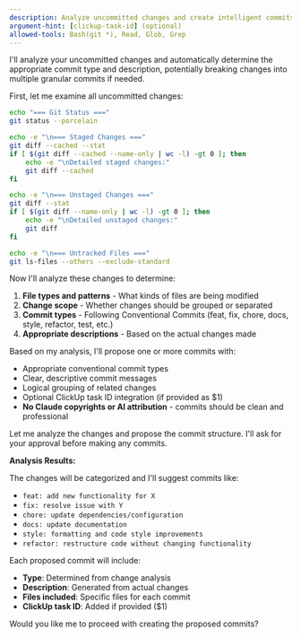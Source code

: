 ```yaml
---
description: Analyze uncommitted changes and create intelligent commits following Conventional Commits standard
argument-hint: [clickup-task-id] (optional)
allowed-tools: Bash(git *), Read, Glob, Grep
---
```


I'll analyze your uncommitted changes and automatically determine the appropriate commit type and description, potentially breaking changes into multiple granular commits if needed.

First, let me examine all uncommitted changes:

```bash
echo "=== Git Status ==="
git status --porcelain

echo -e "\n=== Staged Changes ==="
git diff --cached --stat
if [ $(git diff --cached --name-only | wc -l) -gt 0 ]; then
    echo -e "\nDetailed staged changes:"
    git diff --cached
fi

echo -e "\n=== Unstaged Changes ==="
git diff --stat
if [ $(git diff --name-only | wc -l) -gt 0 ]; then
    echo -e "\nDetailed unstaged changes:"
    git diff
fi

echo -e "\n=== Untracked Files ==="
git ls-files --others --exclude-standard
```

Now I'll analyze these changes to determine:

1. **File types and patterns** - What kinds of files are being modified
2. **Change scope** - Whether changes should be grouped or separated
3. **Commit types** - Following Conventional Commits (feat, fix, chore, docs, style, refactor, test, etc.)
4. **Appropriate descriptions** - Based on the actual changes made

Based on my analysis, I'll propose one or more commits with:
- Appropriate conventional commit types
- Clear, descriptive commit messages
- Logical grouping of related changes
- Optional ClickUp task ID integration (if provided as $1)
- **No Claude copyrights or AI attribution** - commits should be clean and professional

Let me analyze the changes and propose the commit structure. I'll ask for your approval before making any commits.

**Analysis Results:**

The changes will be categorized and I'll suggest commits like:
- `feat: add new functionality for X`
- `fix: resolve issue with Y`  
- `chore: update dependencies/configuration`
- `docs: update documentation`
- `style: formatting and code style improvements`
- `refactor: restructure code without changing functionality`

Each proposed commit will include:
- **Type**: Determined from change analysis
- **Description**: Generated from actual changes
- **Files included**: Specific files for each commit
- **ClickUp task ID**: Added if provided ($1)

Would you like me to proceed with creating the proposed commits?